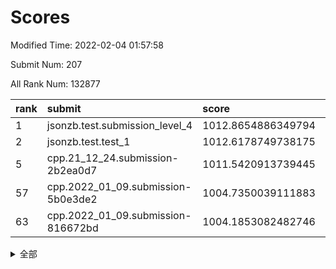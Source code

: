 # Scores

Modified Time: 2022-02-04 01:57:58

Submit Num: 207

All Rank Num: 132877

| rank |               submit               |       score        |       sigma        | pk_num |
| :--- | :--------------------------------- | :----------------- | :----------------- | :----- |
| 1    | jsonzb.test.submission_level_4     | 1012.8654886349794 | 0.7857632843627721 | 2568   |
| 2    | jsonzb.test.test_1                 | 1012.6178749738175 | 0.7943753335634411 | 2568   |
| 5    | cpp.21_12_24.submission-2b2ea0d7   | 1011.5420913739445 | 0.8102501586193509 | 2567   |
| 57   | cpp.2022_01_09.submission-5b0e3de2 | 1004.7350039111883 | 0.7229588606724884 | 2577   |
| 63   | cpp.2022_01_09.submission-816672bd | 1004.1853082482746 | 0.7092740694978591 | 2563   |


<details>
<summary>全部</summary>

| rank |                 submit                 |       score        |       sigma        | pk_num |
| :--- | :------------------------------------- | :----------------- | :----------------- | :----- |
| 1    | jsonzb.test.submission_level_4         | 1012.8654886349794 | 0.7857632843627721 | 2568   |
| 2    | jsonzb.test.test_1                     | 1012.6178749738175 | 0.7943753335634411 | 2568   |
| 3    | gobigger.level_3.submission_level_3_14 | 1012.1736681949859 | 0.7578980919232291 | 2566   |
| 4    | gobigger.level_3.submission_level_3_18 | 1012.0266456925962 | 0.7912091312815328 | 2566   |
| 5    | cpp.21_12_24.submission-2b2ea0d7       | 1011.5420913739445 | 0.8102501586193509 | 2567   |
| 6    | gobigger.level_3.submission_level_3_3  | 1011.3046438445981 | 0.760703740971789  | 2574   |
| 7    | gobigger.level_3.submission_level_3_35 | 1011.286950937361  | 0.758599806545852  | 2574   |
| 8    | gobigger.level_3.submission_level_3_38 | 1011.282376924618  | 0.7666009219843529 | 2565   |
| 9    | gobigger.level_3.submission_level_3_6  | 1011.2263548966952 | 0.7693659098393416 | 2572   |
| 10   | gobigger.level_3.submission_level_3_48 | 1011.2196036419001 | 0.7465257418407193 | 2567   |
| 11   | gobigger.level_3.submission_level_3_49 | 1011.0308152599812 | 0.7864473657801713 | 2567   |
| 12   | gobigger.level_3.submission_level_3_25 | 1010.9756443218754 | 0.7730669929507057 | 2565   |
| 13   | gobigger.level_3.submission_level_3_37 | 1010.8476093937793 | 0.7531345462704656 | 2565   |
| 14   | gobigger.level_3.submission_level_3_32 | 1010.8294379345042 | 0.7596397422361489 | 2570   |
| 15   | gobigger.level_3.submission_level_3_26 | 1010.8147244391342 | 0.7701778115258866 | 2567   |
| 16   | gobigger.level_3.submission_level_3_41 | 1010.7212339682548 | 0.7700775645743981 | 2571   |
| 17   | gobigger.level_3.submission_level_3_24 | 1010.6027367813364 | 0.7646891706214888 | 2562   |
| 18   | gobigger.level_3.submission_level_3_28 | 1010.5150842064332 | 0.7595800841419083 | 2564   |
| 19   | gobigger.level_3.submission_level_3_0  | 1010.4950863124898 | 0.757659475470748  | 2563   |
| 20   | gobigger.level_3.submission_level_3_34 | 1010.4059802314416 | 0.7680270650204564 | 2565   |
| 21   | gobigger.level_3.submission_level_3_15 | 1010.4036299076333 | 0.7638508176488977 | 2566   |
| 22   | gobigger.level_3.submission_level_3_44 | 1010.3839721218046 | 0.7745860608285557 | 2572   |
| 23   | gobigger.level_3.submission_level_3_19 | 1010.3572814424216 | 0.7597052938349929 | 2568   |
| 24   | gobigger.level_3.submission_level_3_29 | 1010.3455064609622 | 0.7475091899742431 | 2566   |
| 25   | gobigger.level_3.submission_level_3_7  | 1010.3269788939676 | 0.7726810051454861 | 2568   |
| 26   | gobigger.level_3.submission_level_3_10 | 1010.3241127852544 | 0.7497036822264531 | 2568   |
| 27   | gobigger.level_3.submission_level_3_16 | 1010.2411386272141 | 0.7686986920201815 | 2572   |
| 28   | gobigger.level_3.submission_level_3_33 | 1010.090883805827  | 0.7644679399808917 | 2572   |
| 29   | gobigger.level_3.submission_level_3_40 | 1010.0168284362946 | 0.7511058703705404 | 2569   |
| 30   | gobigger.level_3.submission_level_3_46 | 1009.9325755595062 | 0.7441150336620285 | 2569   |
| 31   | gobigger.level_3.submission_level_3_13 | 1009.9143986347862 | 0.7605839430627951 | 2571   |
| 32   | gobigger.level_3.submission_level_3_11 | 1009.8789523214987 | 0.76203967117639   | 2568   |
| 33   | gobigger.level_3.submission_level_3_30 | 1009.7614087446507 | 0.7288788308441746 | 2565   |
| 34   | gobigger.level_3.submission_level_3_1  | 1009.6752448014139 | 0.7445698535121021 | 2566   |
| 35   | gobigger.level_3.submission_level_3_31 | 1009.6695912935159 | 0.756213430664983  | 2566   |
| 36   | gobigger.level_3.submission_level_3_36 | 1009.6115186805721 | 0.749816691999296  | 2568   |
| 37   | gobigger.level_3.submission_level_3_9  | 1009.5652357926435 | 0.7779303401806105 | 2561   |
| 38   | gobigger.level_3.submission_level_3_20 | 1009.5650494107072 | 0.7495178904113077 | 2565   |
| 39   | gobigger.level_3.submission_level_3_4  | 1009.4266135792551 | 0.7672711010528354 | 2566   |
| 40   | gobigger.level_3.submission_level_3_43 | 1009.4211075469548 | 0.7442626053859475 | 2567   |
| 41   | gobigger.level_3.submission_level_3_21 | 1009.3900353412703 | 0.7529951067119732 | 2569   |
| 42   | gobigger.level_3.submission_level_3_27 | 1009.3290046809037 | 0.7613610202434485 | 2564   |
| 43   | gobigger.level_3.submission_level_3_12 | 1009.2827380277761 | 0.7440769922672693 | 2568   |
| 44   | gobigger.level_3.submission_level_3_8  | 1009.2507875369956 | 0.7454188115363803 | 2569   |
| 45   | gobigger.level_3.submission_level_3_17 | 1009.1552918699415 | 0.750744963727438  | 2565   |
| 46   | gobigger.level_3.submission_level_3_47 | 1009.1503121102589 | 0.7358963857372189 | 2569   |
| 47   | gobigger.level_3.submission_level_3_39 | 1008.7415494292576 | 0.7418650853695717 | 2567   |
| 48   | gobigger.level_3.submission_level_3_2  | 1008.6433428585595 | 0.775112324042257  | 2566   |
| 49   | gobigger.level_3.submission_level_3_22 | 1008.6333312051921 | 0.7510946813281677 | 2569   |
| 50   | gobigger.level_3.submission_level_3_45 | 1008.6223100732424 | 0.7450119374997785 | 2573   |
| 51   | gobigger.level_3.submission_level_3_23 | 1008.4400096879077 | 0.7531180234552259 | 2570   |
| 52   | gobigger.level_3.submission_level_3_5  | 1008.3305242486773 | 0.7319122521525331 | 2567   |
| 53   | gobigger.level_3.submission_level_3_42 | 1008.0143968004787 | 0.746758344427609  | 2568   |
| 54   | gobigger.level_1.submission_level_1_20 | 1004.8515479428653 | 0.7279717705721777 | 2568   |
| 55   | gobigger.level_1.submission_level_1_32 | 1004.844427101199  | 0.7189348760296054 | 2568   |
| 56   | gobigger.level_1.submission_level_1_12 | 1004.7846350375531 | 0.713365765831816  | 2566   |
| 57   | cpp.2022_01_09.submission-5b0e3de2     | 1004.7350039111883 | 0.7229588606724884 | 2577   |
| 58   | gobigger.level_1.submission_level_1_18 | 1004.4924172614692 | 0.7279672660390311 | 2567   |
| 59   | gobigger.level_1.submission_level_1_38 | 1004.3144434201192 | 0.7195672910121823 | 2570   |
| 60   | gobigger.level_1.submission_level_1_48 | 1004.263714303518  | 0.7137612947252501 | 2567   |
| 61   | gobigger.level_1.submission_level_1_7  | 1004.2361262693299 | 0.7110255287995018 | 2565   |
| 62   | gobigger.level_1.submission_level_1_43 | 1004.2142085189688 | 0.7255377269560997 | 2567   |
| 63   | cpp.2022_01_09.submission-816672bd     | 1004.1853082482746 | 0.7092740694978591 | 2563   |
| 64   | gobigger.level_1.submission_level_1_14 | 1004.0959095377441 | 0.7290599441291913 | 2567   |
| 65   | gobigger.level_1.submission_level_1_39 | 1004.0543951662983 | 0.723450339762133  | 2565   |
| 66   | gobigger.level_1.submission_level_1_27 | 1003.9502844219679 | 0.7096909663794775 | 2572   |
| 67   | gobigger.level_1.submission_level_1_15 | 1003.9279250867655 | 0.7207340893559865 | 2565   |
| 68   | gobigger.level_1.submission_level_1_45 | 1003.9130323051731 | 0.7193169318482272 | 2572   |
| 69   | gobigger.level_1.submission_level_1_9  | 1003.8886629444379 | 0.7173799029785572 | 2572   |
| 70   | gobigger.level_1.submission_level_1_25 | 1003.765348867622  | 0.7159992354010944 | 2562   |
| 71   | gobigger.level_1.submission_level_1_1  | 1003.710905644174  | 0.7115609922101438 | 2569   |
| 72   | gobigger.level_1.submission_level_1_21 | 1003.6777950224123 | 0.715916439835371  | 2566   |
| 73   | gobigger.level_1.submission_level_1_8  | 1003.6318127303293 | 0.7216288462745112 | 2572   |
| 74   | gobigger.level_1.submission_level_1_19 | 1003.5612734532776 | 0.7152956802771766 | 2570   |
| 75   | gobigger.level_1.submission_level_1_6  | 1003.5229058051206 | 0.7197230308278554 | 2566   |
| 76   | gobigger.level_1.submission_level_1_37 | 1003.4970190031324 | 0.7091112746613366 | 2571   |
| 77   | gobigger.level_1.submission_level_1_13 | 1003.463164260218  | 0.7103966073778321 | 2567   |
| 78   | gobigger.level_1.submission_level_1_4  | 1003.4480901792906 | 0.7117049633896224 | 2565   |
| 79   | gobigger.level_1.submission_level_1_10 | 1003.36671390726   | 0.7116646422310037 | 2571   |
| 80   | gobigger.level_1.submission_level_1_40 | 1003.3216124497259 | 0.7283212401323419 | 2571   |
| 81   | gobigger.level_1.submission_level_1_24 | 1003.2203473836433 | 0.7152962709116131 | 2571   |
| 82   | gobigger.level_1.submission_level_1_47 | 1003.1934669893045 | 0.7112186510710246 | 2564   |
| 83   | gobigger.level_1.submission_level_1_41 | 1003.181582945137  | 0.7214215118901743 | 2570   |
| 84   | gobigger.level_1.submission_level_1_33 | 1003.1545155448821 | 0.7132114485482319 | 2568   |
| 85   | gobigger.level_1.submission_level_1_35 | 1003.1165580435212 | 0.727495286512506  | 2561   |
| 86   | gobigger.level_1.submission_level_1_3  | 1003.0839704129029 | 0.7159515403413682 | 2565   |
| 87   | gobigger.level_1.submission_level_1_49 | 1002.9977812715198 | 0.73244370219803   | 2570   |
| 88   | gobigger.level_1.submission_level_1_28 | 1002.9650061939918 | 0.7167334042509548 | 2568   |
| 89   | gobigger.level_1.submission_level_1_16 | 1002.88652007974   | 0.7110938960879047 | 2571   |
| 90   | gobigger.level_1.submission_level_1_36 | 1002.8542338178435 | 0.7090557146161518 | 2568   |
| 91   | gobigger.level_1.submission_level_1_11 | 1002.7378618052376 | 0.7050825242734521 | 2559   |
| 92   | gobigger.level_1.submission_level_1_5  | 1002.716667641611  | 0.7179033009613685 | 2570   |
| 93   | gobigger.level_1.submission_level_1_46 | 1002.7062400593795 | 0.7181702758918076 | 2565   |
| 94   | gobigger.level_1.submission_level_1_26 | 1002.6783678662855 | 0.7174864564784499 | 2571   |
| 95   | gobigger.level_1.submission_level_1_29 | 1002.6562559167771 | 0.7232655283097427 | 2562   |
| 96   | gobigger.level_1.submission_level_1_42 | 1002.5504943313549 | 0.7133439627300099 | 2573   |
| 97   | gobigger.level_1.submission_level_1_31 | 1002.4833171338038 | 0.706900450059222  | 2569   |
| 98   | gobigger.level_1.submission_level_1_17 | 1002.378625163685  | 0.7073601132191474 | 2567   |
| 99   | gobigger.level_1.submission_level_1_22 | 1002.3603337505842 | 0.7175598005552076 | 2566   |
| 100  | gobigger.level_1.submission_level_1_30 | 1002.3594029186114 | 0.7139700392110578 | 2567   |
| 101  | gobigger.level_1.submission_level_1_23 | 1002.2384436827012 | 0.7087347691830888 | 2568   |
| 102  | gobigger.level_1.submission_level_1_2  | 1002.1454332250051 | 0.7081560414239746 | 2569   |
| 103  | gobigger.level_1.submission_level_1_44 | 1002.0232963245328 | 0.7172289057456681 | 2567   |
| 104  | gobigger.level_1.submission_level_1_0  | 1001.921598801548  | 0.7099171492692153 | 2568   |
| 105  | gobigger.level_1.submission_level_1_34 | 1001.90246584745   | 0.704587367316794  | 2570   |
| 106  | gobigger.random.submission_random_7    | 998.1888591674269  | 0.6939971852732215 | 2567   |
| 107  | gobigger.random.submission_random_1    | 997.2720175112818  | 0.717331069070226  | 2564   |
| 108  | gobigger.random.submission_random_25   | 996.9714832600886  | 0.7092668081305585 | 2568   |
| 109  | gobigger.random.submission_random_20   | 996.7756247667421  | 0.704777697182094  | 2570   |
| 110  | gobigger.random.submission_random_6    | 996.6719753463939  | 0.7099502059334318 | 2571   |
| 111  | gobigger.random.submission_random_36   | 996.6270720916036  | 0.7001650814972459 | 2568   |
| 112  | gobigger.random.submission_random_10   | 996.5800640321187  | 0.7046671807898363 | 2565   |
| 113  | gobigger.random.submission_random_42   | 996.5064169885021  | 0.7131722575481547 | 2569   |
| 114  | gobigger.random.submission_random_18   | 996.397595599629   | 0.7081474194677315 | 2562   |
| 115  | gobigger.random.submission_random_24   | 996.3377851410577  | 0.7086743910467618 | 2568   |
| 116  | gobigger.random.submission_random_0    | 996.3212080013277  | 0.7196146091258185 | 2566   |
| 117  | gobigger.random.submission_random_19   | 996.31489548498    | 0.7079444473677187 | 2566   |
| 118  | gobigger.random.submission_random_5    | 996.3077715680887  | 0.7105650563904773 | 2568   |
| 119  | gobigger.random.submission_random_2    | 996.272246683119   | 0.7023886558290718 | 2570   |
| 120  | gobigger.random.submission_random_47   | 996.1808670303506  | 0.7253332450059623 | 2568   |
| 121  | gobigger.random.submission_random_3    | 996.1048289401018  | 0.6981408370779271 | 2566   |
| 122  | gobigger.random.submission_random_34   | 996.0427547946148  | 0.7003887198883356 | 2572   |
| 123  | gobigger.random.submission_random_16   | 996.0313737303303  | 0.7072219879509422 | 2565   |
| 124  | gobigger.random.submission_random_32   | 995.9939391827469  | 0.7131310087952811 | 2570   |
| 125  | gobigger.random.submission_random_30   | 995.9707204452776  | 0.718779412267241  | 2560   |
| 126  | gobigger.random.submission_random_33   | 995.9524570911617  | 0.7057437937346177 | 2569   |
| 127  | gobigger.random.submission_random_26   | 995.9404043717384  | 0.7069556843220709 | 2574   |
| 128  | gobigger.random.submission_random_8    | 995.8863611396918  | 0.7105025118911215 | 2570   |
| 129  | gobigger.random.submission_random_4    | 995.8708715591629  | 0.7141854146111312 | 2565   |
| 130  | gobigger.random.submission_random_39   | 995.8653617517997  | 0.7122296892337032 | 2564   |
| 131  | gobigger.random.submission_random_22   | 995.7989867733326  | 0.7136576251298019 | 2570   |
| 132  | gobigger.random.submission_random_41   | 995.7404231823178  | 0.7131506673729426 | 2564   |
| 133  | gobigger.random.submission_random_38   | 995.7307397484257  | 0.70271925470745   | 2569   |
| 134  | gobigger.random.submission_random_37   | 995.7147118931581  | 0.7118123480372499 | 2568   |
| 135  | gobigger.random.submission_random_31   | 995.6826484439028  | 0.7069771554637734 | 2568   |
| 136  | gobigger.random.submission_random_14   | 995.619853881619   | 0.7132436799577088 | 2568   |
| 137  | gobigger.random.submission_random_46   | 995.5985420818085  | 0.7059815831767137 | 2568   |
| 138  | gobigger.random.submission_random_17   | 995.5571483214136  | 0.7231115611041173 | 2570   |
| 139  | gobigger.random.submission_random_11   | 995.5281172315825  | 0.732094006615309  | 2571   |
| 140  | gobigger.random.submission_random_13   | 995.5267019037595  | 0.7162484942380314 | 2567   |
| 141  | gobigger.random.submission_random_12   | 995.4480502016589  | 0.7085040981827244 | 2566   |
| 142  | gobigger.random.submission_random_35   | 995.402402026518   | 0.708280950374019  | 2571   |
| 143  | gobigger.random.submission_random_43   | 995.363473643812   | 0.7102296595415711 | 2568   |
| 144  | gobigger.random.submission_random_44   | 995.3113985760417  | 0.6969030172537151 | 2570   |
| 145  | gobigger.random.submission_random_40   | 995.3078499435418  | 0.7361562480025026 | 2568   |
| 146  | gobigger.random.submission_random_28   | 995.2950113828279  | 0.7061042607412679 | 2569   |
| 147  | gobigger.random.submission_random_27   | 995.2600707540312  | 0.718112529439166  | 2568   |
| 148  | gobigger.random.submission_random_48   | 995.1855129435306  | 0.7053393349649633 | 2564   |
| 149  | gobigger.random.submission_random_15   | 995.1847901040123  | 0.7272673165048869 | 2563   |
| 150  | gobigger.random.submission_random_49   | 995.0592949677788  | 0.7171601063543734 | 2571   |
| 151  | gobigger.random.submission_random_29   | 994.8540284017851  | 0.7275826282593343 | 2568   |
| 152  | gobigger.random.submission_random_23   | 994.740072130938   | 0.7244872104794428 | 2567   |
| 153  | gobigger.random.submission_random_9    | 994.6990888773464  | 0.7024151842549806 | 2568   |
| 154  | gobigger.level_2.submission_level_2_17 | 994.5281115971173  | 0.7274281417381886 | 2567   |
| 155  | gobigger.level_2.submission_level_2_47 | 993.8317745242338  | 0.7399466477722884 | 2566   |
| 156  | gobigger.random.submission_random_45   | 993.7625282930949  | 0.7108170267223012 | 2567   |
| 157  | gobigger.random.submission_random_21   | 993.5942368256815  | 0.7300898375959735 | 2568   |
| 158  | gobigger.level_2.submission_level_2_16 | 993.4929796071087  | 0.7317768480236827 | 2569   |
| 159  | gobigger.level_2.submission_level_2_40 | 993.42944015756    | 0.7329084600735442 | 2572   |
| 160  | gobigger.level_2.submission_level_2_7  | 993.3992707390813  | 0.7304695559491823 | 2567   |
| 161  | gobigger.level_2.submission_level_2_3  | 993.3341539447092  | 0.7471546902720172 | 2565   |
| 162  | gobigger.level_2.submission_level_2_13 | 993.2966862390416  | 0.7342762385097436 | 2567   |
| 163  | gobigger.level_2.submission_level_2_28 | 993.1306924321755  | 0.7471091153830863 | 2572   |
| 164  | gobigger.level_2.submission_level_2_14 | 993.0324260859065  | 0.7393339101037988 | 2562   |
| 165  | gobigger.level_2.submission_level_2_29 | 992.7633019039924  | 0.7307327690218058 | 2569   |
| 166  | gobigger.level_2.submission_level_2_30 | 992.7494870673456  | 0.7382158845419626 | 2568   |
| 167  | gobigger.level_2.submission_level_2_27 | 992.6995581592597  | 0.7419623845809142 | 2570   |
| 168  | gobigger.level_2.submission_level_2_42 | 992.6707744425979  | 0.7459752684267142 | 2572   |
| 169  | gobigger.level_2.submission_level_2_31 | 992.6707229659374  | 0.7639083380105741 | 2572   |
| 170  | gobigger.level_2.submission_level_2_37 | 992.5545459430672  | 0.741323741362218  | 2571   |
| 171  | gobigger.level_2.submission_level_2_20 | 992.4210888104521  | 0.7476391103126653 | 2565   |
| 172  | gobigger.level_2.submission_level_2_10 | 992.4059545879654  | 0.7403909611309604 | 2570   |
| 173  | gobigger.level_2.submission_level_2_0  | 992.3756378242392  | 0.7471750875385114 | 2566   |
| 174  | gobigger.level_2.submission_level_2_6  | 992.3493827472959  | 0.7485341614244436 | 2563   |
| 175  | gobigger.level_2.submission_level_2_26 | 992.2985443608927  | 0.7547142896424737 | 2565   |
| 176  | gobigger.level_2.submission_level_2_34 | 992.1299726572364  | 0.7468658034683019 | 2566   |
| 177  | gobigger.level_2.submission_level_2_19 | 992.0924772944786  | 0.7314867315253489 | 2566   |
| 178  | gobigger.level_2.submission_level_2_25 | 992.0441290258243  | 0.7363482320031709 | 2567   |
| 179  | gobigger.level_2.submission_level_2_1  | 992.0428507625319  | 0.7454595606136939 | 2566   |
| 180  | gobigger.level_2.submission_level_2_46 | 992.0322272219631  | 0.75360653582258   | 2569   |
| 181  | gobigger.level_2.submission_level_2_41 | 992.0293433926415  | 0.7536311570029327 | 2566   |
| 182  | gobigger.level_2.submission_level_2_49 | 991.9642773697652  | 0.7436967877394121 | 2567   |
| 183  | gobigger.level_2.submission_level_2_36 | 991.8694744382005  | 0.7432214378572166 | 2564   |
| 184  | gobigger.level_2.submission_level_2_4  | 991.8484574792759  | 0.7703762312224821 | 2573   |
| 185  | gobigger.level_2.submission_level_2_33 | 991.8084942682733  | 0.7614768754750715 | 2572   |
| 186  | gobigger.level_2.submission_level_2_21 | 991.8069791923148  | 0.7401366830647642 | 2566   |
| 187  | gobigger.level_2.submission_level_2_24 | 991.7819164204861  | 0.7408659452158245 | 2563   |
| 188  | gobigger.level_2.submission_level_2_9  | 991.7582152486106  | 0.7641998079142643 | 2567   |
| 189  | gobigger.level_2.submission_level_2_18 | 991.567502454488   | 0.7691623996902788 | 2561   |
| 190  | gobigger.level_2.submission_level_2_12 | 991.4698354683587  | 0.7723063349840602 | 2569   |
| 191  | gobigger.level_2.submission_level_2_44 | 991.3612093591385  | 0.7607069885705806 | 2569   |
| 192  | gobigger.level_2.submission_level_2_23 | 991.3068984182228  | 0.7538110779551211 | 2566   |
| 193  | gobigger.level_2.submission_level_2_15 | 991.2951091485238  | 0.7608317442927166 | 2568   |
| 194  | gobigger.level_2.submission_level_2_48 | 991.2464414026192  | 0.7495779966000118 | 2568   |
| 195  | gobigger.level_2.submission_level_2_8  | 991.2231989004005  | 0.7448036821732157 | 2564   |
| 196  | gobigger.level_2.submission_level_2_11 | 991.1631197567482  | 0.7532769016881163 | 2565   |
| 197  | gobigger.level_2.submission_level_2_43 | 990.9612830794297  | 0.763918644362382  | 2572   |
| 198  | gobigger.level_2.submission_level_2_22 | 990.953136188417   | 0.7504515730200096 | 2567   |
| 199  | gobigger.level_2.submission_level_2_35 | 990.8756619333474  | 0.7409942459755133 | 2571   |
| 200  | gobigger.level_2.submission_level_2_2  | 990.8651536213721  | 0.7693939517813417 | 2568   |
| 201  | gobigger.level_2.submission_level_2_38 | 990.7559909090193  | 0.756798834566744  | 2570   |
| 202  | gobigger.level_2.submission_level_2_5  | 990.7542230149406  | 0.7471763689064742 | 2570   |
| 203  | gobigger.level_2.submission_level_2_39 | 990.7148358622713  | 0.7458173665859765 | 2567   |
| 204  | gobigger.level_2.submission_level_2_32 | 990.4009691245855  | 0.7528868504072328 | 2571   |
| 205  | gobigger.level_2.submission_level_2_45 | 990.2908618424684  | 0.7629872221306191 | 2563   |
| 206  | gobigger.none.submission_none_1        | 977.3315761480234  | 1.4725505356440507 | 2568   |
| 207  | gobigger.none.submission_none_0        | 976.7582463579631  | 1.4370813285717472 | 2569   |

</details>